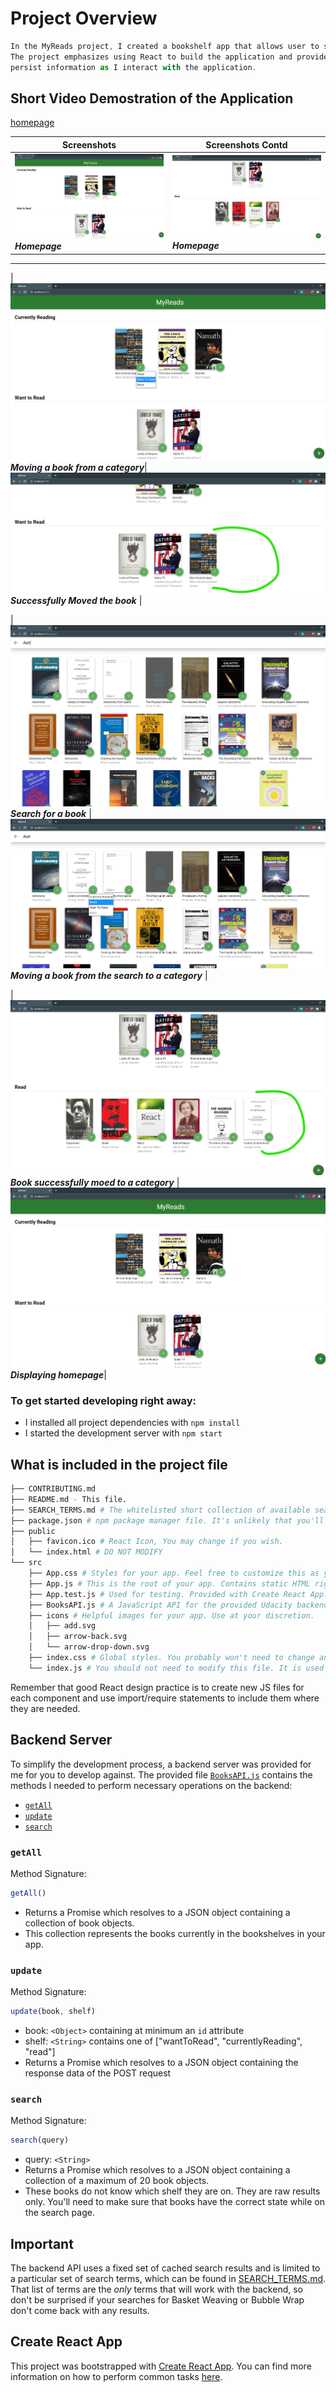 # Project Overview

```js
In the MyReads project, I created a bookshelf app that allows user to select and categorize books you have read, are currently reading, or want to read. 
The project emphasizes using React to build the application and provides an API server and client library that I used to 
persist information as I interact with the application.
```

## Short Video Demostration of the Application

[homepage](asset/video_demostration.gif)

| **Screenshots**  | **Screenshots Contd**|
|------------|------------|
| [![Homepage](asset/homepage.png)](asset/homepage.png) _**Homepage**_ | [![Homepage](asset/homepage2.png)](asset/homepage2.png) _**Homepage**_ |

-------------------------------------------------------------------------------------------------

| [![movingAbook](asset/movingAbook.png)](asset/movingAbook.png) _**Moving a book from a category**_| [![movedAbook](asset/movedAbook.png)](asset/movedAbook.png) _**Successfully Moved the book**_ |

| [![searchBooks](asset/searchBooks.png)](asset/searchBooks.png) _**Search for a book**_ | [![movingFromSearch](asset/movingFromSearch.png)](asset/movingFromSearch.png) _**Moving a book from the search to a category**_ |

| [![searchbookmoved](asset/searchbookmoved.png)](asset/searchbookmoved.png) _**Book successfully moed to a category**_ | [![homepage](asset/homepage.png)](asset/homepage.png) _**Displaying homepage**_|

### To get started developing right away:

* I installed all project dependencies with `npm install`
* I started the development server with `npm start`

## What is included in the project file
```bash
├── CONTRIBUTING.md
├── README.md - This file.
├── SEARCH_TERMS.md # The whitelisted short collection of available search terms for you to use with your app.
├── package.json # npm package manager file. It's unlikely that you'll need to modify this.
├── public
│   ├── favicon.ico # React Icon, You may change if you wish.
│   └── index.html # DO NOT MODIFY
└── src
    ├── App.css # Styles for your app. Feel free to customize this as you desire.
    ├── App.js # This is the root of your app. Contains static HTML right now.
    ├── App.test.js # Used for testing. Provided with Create React App. Testing is encouraged, but not required.
    ├── BooksAPI.js # A JavaScript API for the provided Udacity backend. Instructions for the methods are below.
    ├── icons # Helpful images for your app. Use at your discretion.
    │   ├── add.svg
    │   ├── arrow-back.svg
    │   └── arrow-drop-down.svg
    ├── index.css # Global styles. You probably won't need to change anything here.
    └── index.js # You should not need to modify this file. It is used for DOM rendering only.
```

Remember that good React design practice is to create new JS files for each component and use import/require statements to include them where they are needed.

## Backend Server

To simplify the development process, a backend server was provided for me for you to develop against. The provided file [`BooksAPI.js`](src/BooksAPI.js) contains the methods I needed to perform necessary operations on the backend:

* [`getAll`](#getall)
* [`update`](#update)
* [`search`](#search)

### `getAll`

Method Signature:

```js
getAll()
```

* Returns a Promise which resolves to a JSON object containing a collection of book objects.
* This collection represents the books currently in the bookshelves in your app.

### `update`

Method Signature:

```js
update(book, shelf)
```

* book: `<Object>` containing at minimum an `id` attribute
* shelf: `<String>` contains one of ["wantToRead", "currentlyReading", "read"]  
* Returns a Promise which resolves to a JSON object containing the response data of the POST request

### `search`

Method Signature:

```js
search(query)
```

* query: `<String>`
* Returns a Promise which resolves to a JSON object containing a collection of a maximum of 20 book objects.
* These books do not know which shelf they are on. They are raw results only. You'll need to make sure that books have the correct state while on the search page.

## Important
The backend API uses a fixed set of cached search results and is limited to a particular set of search terms, which can be found in [SEARCH_TERMS.md](SEARCH_TERMS.md). That list of terms are the _only_ terms that will work with the backend, so don't be surprised if your searches for Basket Weaving or Bubble Wrap don't come back with any results.

## Create React App

This project was bootstrapped with [Create React App](https://github.com/facebookincubator/create-react-app). You can find more information on how to perform common tasks [here](https://github.com/facebookincubator/create-react-app/blob/master/packages/react-scripts/template/README.md).
